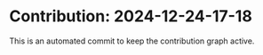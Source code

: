 # Contribution: 2024-12-24-17-18
This is an automated commit to keep the contribution graph active.
